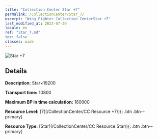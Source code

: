 ```yaml
---
title: "Collection Center Star +7"
permalink: /CollectionCenter/Star_7/
excerpt: "Wing Fighter Collection CenterStar +7"
last_modified_at: 2023-07-30
locale: en
ref: "Star_7.md"
toc: false
classes: wide
---
```



![Star +7](/images/cc/CC_Star_5.png)

## Details

  **Description:** Star×19200

  **Transport time:** 10800

  **Maximum BP in time calculation:** 160000

  **Resource Level:** [7](/CollectionCenter/CC Resource +7/){: .btn .btn--primary}

  **Resource Type:** [Star](/CollectionCenter/CC Resource Star/){: .btn .btn--primary}

